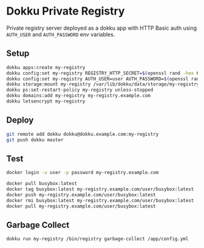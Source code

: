 # Dokku Private Registry

Private registry server deployed as a dokku app with HTTP Basic auth using
`AUTH_USER` and `AUTH_PASSWORD` env variables.

## Setup

```bash
dokku apps:create my-registry
dokku config:set my-registry REGISTRY_HTTP_SECRET=$(openssl rand -hex 64)
dokku config:set my-registry AUTH_USER=user AUTH_PASSWORD=$(openssl rand -hex 16)
dokku storage:mount my-registry /var/lib/dokku/data/storage/my-registry:/var/lib/registry
dokku ps:set-restart-policy my-registry unless-stopped
dokku domains:add my-registry my-registry.example.com
dokku letsencrypt my-registry
```

## Deploy

```bash
git remote add dokku dokku@dokku.example.com:my-registry
git push dokku master
```

## Test

```bash
docker login -u user -p password my-registry.example.com

docker pull busybox:latest
docker tag busybox:latest my-registry.example.com/user/busybox:latest
docker push my-registry.example.com/user/busybox:latest
docker rmi busybox:latest my-registry.example.com/user/busybox:latest
docker pull my-registry.example.com/user/busybox:latest
```

## Garbage Collect

```bash
dokku run my-registry /bin/registry garbage-collect /app/config.yml
```
